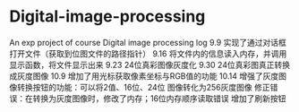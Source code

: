 # Digital-image-processing
An exp project of course Digital image processing
log
9.9
实现了通过对话框打开文件（获取到位图文件的路径指针）
9.16
将文件内的信息读入内存，并调用显示函数，将文件显示出来
9.23
24位真彩图像灰度化
9.30
24位真彩图真正转换成灰度图像
10.9
增加了用光标获取像素坐标与RGB值的功能
10.14
增强了灰度图像转换按钮的功能：可以将2值、16位、24位 图像转化为256灰度图像
修正错误：在转换为灰度图像时，修改了内存；16位内存顺序读取错误
增加了刷新按钮
